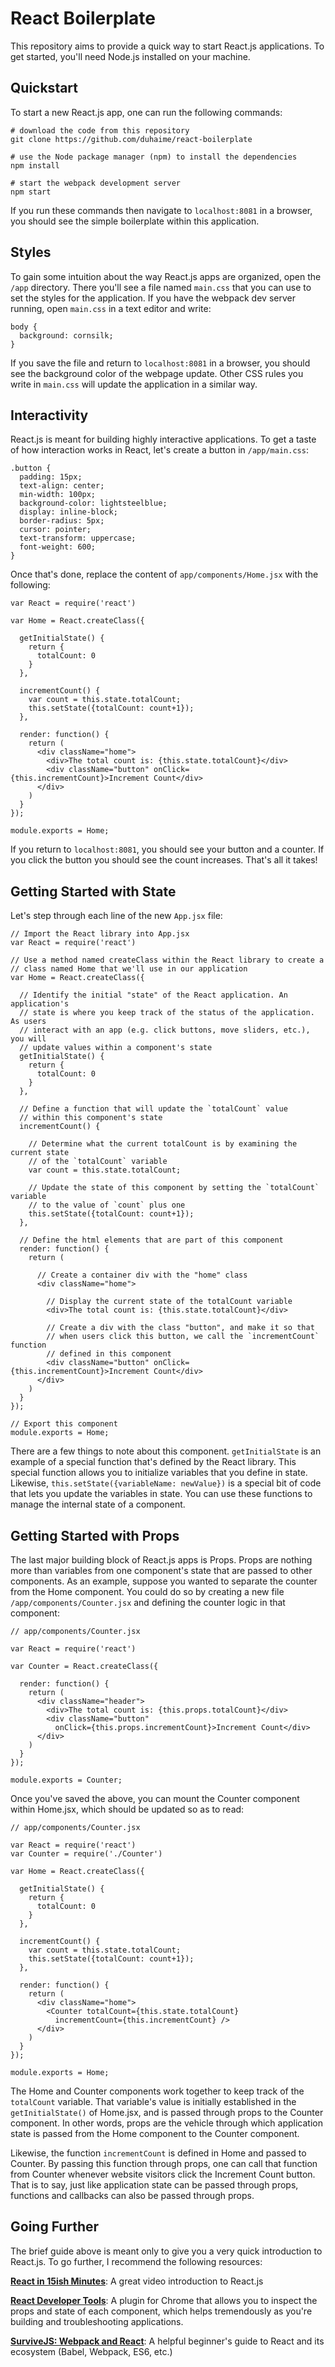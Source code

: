 # React Boilerplate

This repository aims to provide a quick way to start React.js applications. To get started, you'll need Node.js installed on your machine.

## Quickstart

To start a new React.js app, one can run the following commands:

```
# download the code from this repository
git clone https://github.com/duhaime/react-boilerplate

# use the Node package manager (npm) to install the dependencies
npm install

# start the webpack development server
npm start
```

If you run these commands then navigate to `localhost:8081` in a browser, you should see the simple boilerplate within this application.

## Styles

To gain some intuition about the way React.js apps are organized, open the `/app` directory. There you'll see a file named `main.css` that you can use to set the styles for the application. If you have the webpack dev server running, open `main.css` in a text editor and write:

```
body {
  background: cornsilk;
}
```

If you save the file and return to `localhost:8081` in a browser, you should see the background color of the webpage update. Other CSS rules you write in `main.css` will update the application in a similar way.

## Interactivity

React.js is meant for building highly interactive applications. To get a taste of how interaction works in React, let's create a button in `/app/main.css`:

```
.button {
  padding: 15px;
  text-align: center;
  min-width: 100px;
  background-color: lightsteelblue;
  display: inline-block;
  border-radius: 5px;
  cursor: pointer;
  text-transform: uppercase;
  font-weight: 600;
}
```

Once that's done, replace the content of `app/components/Home.jsx` with the following:

```
var React = require('react')

var Home = React.createClass({

  getInitialState() {
    return {
      totalCount: 0
    }
  },

  incrementCount() {
    var count = this.state.totalCount;
    this.setState({totalCount: count+1});
  },

  render: function() {
    return (
      <div className="home">
        <div>The total count is: {this.state.totalCount}</div>
        <div className="button" onClick={this.incrementCount}>Increment Count</div>
      </div>
    )
  }
});

module.exports = Home;
```

If you return to `localhost:8081`, you should see your button and a counter. If you click the button you should see the count increases. That's all it takes!

## Getting Started with State

Let's step through each line of the new `App.jsx` file:

```
// Import the React library into App.jsx
var React = require('react')

// Use a method named createClass within the React library to create a
// class named Home that we'll use in our application
var Home = React.createClass({

  // Identify the initial "state" of the React application. An application's
  // state is where you keep track of the status of the application. As users
  // interact with an app (e.g. click buttons, move sliders, etc.), you will
  // update values within a component's state
  getInitialState() {
    return {
      totalCount: 0
    }
  },

  // Define a function that will update the `totalCount` value
  // within this component's state
  incrementCount() {

    // Determine what the current totalCount is by examining the current state
    // of the `totalCount` variable
    var count = this.state.totalCount;

    // Update the state of this component by setting the `totalCount` variable
    // to the value of `count` plus one
    this.setState({totalCount: count+1});
  },

  // Define the html elements that are part of this component
  render: function() {
    return (

      // Create a container div with the "home" class
      <div className="home">

        // Display the current state of the totalCount variable
        <div>The total count is: {this.state.totalCount}</div>

        // Create a div with the class "button", and make it so that
        // when users click this button, we call the `incrementCount` function
        // defined in this component
        <div className="button" onClick={this.incrementCount}>Increment Count</div>
      </div>
    )
  }
});

// Export this component
module.exports = Home;
```

There are a few things to note about this component. `getInitialState` is an example of a special function that's defined by the React library. This special function allows you to initialize variables that you define in state. Likewise, `this.setState({variableName: newValue})` is a special bit of code that lets you update the variables in state. You can use these functions to manage the internal state of a component.

## Getting Started with Props

The last major building block of React.js apps is Props. Props are nothing more than variables from one component's state that are passed to other components. As an example, suppose you wanted to separate the counter from the Home component. You could do so by creating a new file `/app/components/Counter.jsx` and defining the counter logic in that component:

```
// app/components/Counter.jsx

var React = require('react')

var Counter = React.createClass({

  render: function() {
    return (
      <div className="header">
        <div>The total count is: {this.props.totalCount}</div>
        <div className="button"
          onClick={this.props.incrementCount}>Increment Count</div>
      </div>
    )
  }
});

module.exports = Counter;
```

Once you've saved the above, you can mount the Counter component within Home.jsx, which should be updated so as to read:

```
// app/components/Counter.jsx

var React = require('react')
var Counter = require('./Counter')

var Home = React.createClass({

  getInitialState() {
    return {
      totalCount: 0
    }
  },

  incrementCount() {
    var count = this.state.totalCount;
    this.setState({totalCount: count+1});
  },

  render: function() {
    return (
      <div className="home">
        <Counter totalCount={this.state.totalCount}
          incrementCount={this.incrementCount} />
      </div>
    )
  }
});

module.exports = Home;
```

The Home and Counter components work together to keep track of the `totalCount` variable. That variable's value is initially established in the `getInitialState()` of Home.jsx, and is passed through props to the Counter component. In other words, props are the vehicle through which application state is passed from the Home component to the Counter component.

Likewise, the function `incrementCount` is defined in Home and passed to Counter. By passing this function through props, one can call that function from Counter whenever website visitors click the Increment Count button. That is to say, just like application state can be passed through props, functions and callbacks can also be passed through props.

## Going Further

The brief guide above is meant only to give you a very quick introduction to React.js. To go further, I recommend the following resources:

<b>[React in 15ish Minutes](https://www.youtube.com/watch?v=PGUMRVowdv8)</b>: A great video introduction to React.js

<b>[React Developer Tools](https://chrome.google.com/webstore/detail/react-developer-tools/fmkadmapgofadopljbjfkapdkoienihi?hl=en)</b>: A plugin for Chrome that allows you to inspect the props and state of each component, which helps tremendously as you're building and troubleshooting applications.

<b>[SurviveJS: Webpack and React](https://www.amazon.com/SurviveJS-Webpack-React-apprentice-master/dp/152391050X/ref=sr_1_1?ie=UTF8&qid=1485442146&sr=8-1&keywords=survivejs)</b>: A helpful beginner's guide to React and its ecosystem (Babel, Webpack, ES6, etc.)
